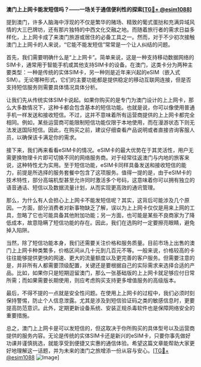 **澳门上上网卡能发短信吗？——一场关于通信便利性的探索[[TG💪+ @esim1088](https://t.me/s/esim1088)]**

提到澳门，许多人脑海中浮现的不仅是繁华的赌场、精致的葡式蛋挞和充满异域风情的大三巴牌坊，还有那片独特的中西文化交融之地。而随着旅行者的需求日益多样化，上上网卡成了来澳门旅游或居住的必备工具之一。然而，对于不少初次接触澳门上上网卡的人来说，“它能不能发短信”常常是一个让人纠结的问题。

首先，我们需要明确什么是“上上网卡”。简单来说，这是一种支持移动数据网络的SIM卡，通常用于智能手机或其他支持SIM卡的设备。在澳门，这类卡分为两种主要类型：一种是传统的实体SIM卡，另一种则是近年来兴起的eSIM（嵌入式SIM）。无论哪种形式，它们的主要功能都是提供稳定的移动互联网连接，但是否支持短信服务则需要具体情况具体分析。

让我们先从传统实体SIM卡说起。如果你购买的是专门为澳门设计的上上网卡，那么大多数情况下，这种卡都会包含基本的短信功能。也就是说，你可以像使用普通手机一样发送和接收短信。不过，这并不意味着所有运营商提供的上上网卡都完全相同。例如，某些运营商可能限制短信功能仅限于本地使用，而在漫游状态下则无法发送国际短信。因此，在购买之前，建议仔细查看产品说明或者直接咨询客服人员，以确保该卡满足你的需求。

接下来，我们再来看看eSIM卡的情况。eSIM卡的最大优势在于其灵活性，用户无需更换物理卡片即可切换不同的网络服务商。对于经常往返澳门与内地的旅客来说，这种特性尤为实用。至于短信功能，eSIM卡同样具备发送和接收短信的能力，前提是所选择的服务套餐中包含了这项服务。值得一提的是，由于eSIM卡的技术特性，部分高端机型甚至允许同时激活多个号码，这意味着你可以拥有独立的语音通话、短信以及数据流量计划，从而实现更高效的通讯管理。

那么，为什么有人会担心上上网卡不能发短信呢？其实，这背后可能涉及几个原因。一方面，部分消费者对新事物缺乏了解，误以为上上网卡仅仅是用来上网的工具，忽略了它也可能具备其他附加功能；另一方面，也可能是某些不良商家为了降低成本，故意隐瞒了短信功能的存在。因此，我们在选购时一定要擦亮眼睛，避免掉入陷阱。

当然，除了短信功能本身，我们还需要关注价格和服务质量。目前市场上出售的澳门上上网卡种类繁多，价格区间从几十元到几百元不等。一般来说，价格较高的卡往往能够提供更快的网速、更大的流量额度以及更完善的客户服务。但需要注意的是，并非所有人都需要顶级配置，关键还是要根据自己的实际需求来选择合适的产品。比如，如果你只是短期逗留澳门，那么一张基础版的上上网卡就足够应付日常所需；而如果需要长期使用，则应考虑购买支持更多增值服务的高级版本。

最后，不得不提的一点就是安全性问题。在使用上上网卡的过程中，我们必须时刻保持警惕，防止个人信息泄露。尤其是涉及到短信验证码之类的敏感信息时，更要提高防范意识。此外，定期更新设备系统、安装正规杀毒软件也是保障网络安全的重要措施。

总之，澳门上上网卡是可以发短信的，但这取决于你所购买的具体型号以及运营商提供的服务内容。无论是传统的实体SIM卡还是新兴的eSIM卡，只要你事先做好功课并谨慎挑选，就能享受到便捷又实惠的通信体验。希望这篇文章能帮助大家更好地理解这一话题，并为未来的澳门之旅增添一份从容与安心。[[TG💪+ @esim1088](https://t.me/s/esim1088) ![Image](https://i.postimg.cc/4NQfJmqS/Snipaste-2025-05-13-00-14-12.png)]